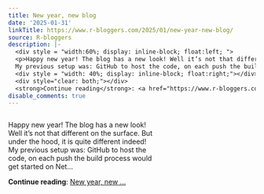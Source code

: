 ```yaml
---
title: New year, new blog
date: '2025-01-31'
linkTitle: https://www.r-bloggers.com/2025/01/new-year-new-blog/
source: R-bloggers
description: |-
  <div style = "width:60%; display: inline-block; float:left; ">
  <p>Happy new year! The blog has a new look! Well it’s not that different on the surface. But under the hood, it is quite different indeed!<br />
  My previous setup was: GitHub to host the code, on each push the build process would get started on Net...</p></div>
  <div style = "width: 40%; display: inline-block; float:right;"></div>
  <div style="clear: both;"></div>
  <strong>Continue reading</strong>: <a href="https://www.r-bloggers.com/2025/01/new-year-new-blog/">New year, new ...
disable_comments: true
---
```

<div style = "width:60%; display: inline-block; float:left; ">
<p>Happy new year! The blog has a new look! Well it’s not that different on the surface. But under the hood, it is quite different indeed!<br />
My previous setup was: GitHub to host the code, on each push the build process would get started on Net...</p></div>
<div style = "width: 40%; display: inline-block; float:right;"></div>
<div style="clear: both;"></div>
<strong>Continue reading</strong>: <a href="https://www.r-bloggers.com/2025/01/new-year-new-blog/">New year, new ...
